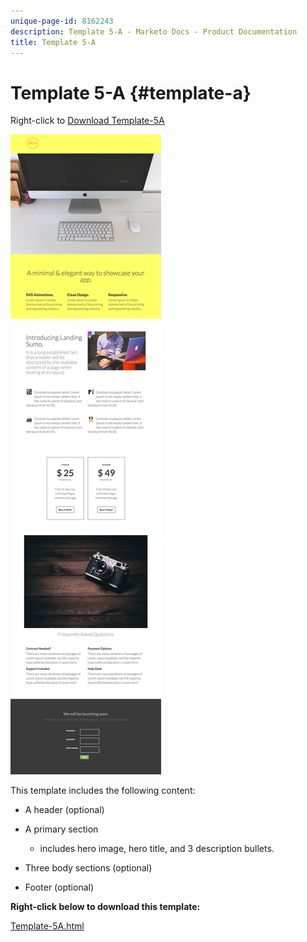 ```yaml
---
unique-page-id: 8162243
description: Template 5-A - Marketo Docs - Product Documentation
title: Template 5-A
---
```


# Template 5-A {#template-a}

Right-click to [Download Template-5A](http://docs.marketo.com/download/attachments/8162243/template-5a.html?version=1&modificationdate=1437692717000&api=v2)

![](assets/image2015-6-29-16-3a9-3a32.png)

This template includes the following content:

* A header (optional)
* A primary section

    * includes hero image, hero title, and 3 description bullets.

* Three body sections (optional)
* Footer (optional)

**Right-click below to download this template:**

[Template-5A.html](http://docs.marketo.com/download/attachments/8162243/template-5a.html?version=1&modificationdate=1437692717000&api=v2)

